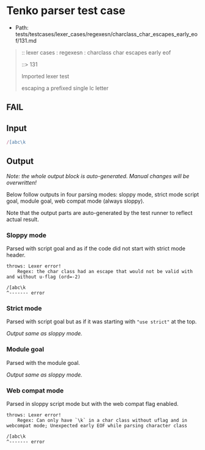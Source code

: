 # Tenko parser test case

- Path: tests/testcases/lexer_cases/regexesn/charclass_char_escapes_early_eof/131.md

> :: lexer cases : regexesn : charclass char escapes early eof
>
> ::> 131
>
> Imported lexer test
>
> escaping a prefixed single lc letter

## FAIL

## Input

`````js
/[abc\k
`````

## Output

_Note: the whole output block is auto-generated. Manual changes will be overwritten!_

Below follow outputs in four parsing modes: sloppy mode, strict mode script goal, module goal, web compat mode (always sloppy).

Note that the output parts are auto-generated by the test runner to reflect actual result.

### Sloppy mode

Parsed with script goal and as if the code did not start with strict mode header.

`````
throws: Lexer error!
    Regex: the char class had an escape that would not be valid with and without u-flag (ord=-2)

/[abc\k
^------- error
`````

### Strict mode

Parsed with script goal but as if it was starting with `"use strict"` at the top.

_Output same as sloppy mode._

### Module goal

Parsed with the module goal.

_Output same as sloppy mode._

### Web compat mode

Parsed in sloppy script mode but with the web compat flag enabled.

`````
throws: Lexer error!
    Regex: Can only have `\k` in a char class without uflag and in webcompat mode; Unexpected early EOF while parsing character class

/[abc\k
^------- error
`````

